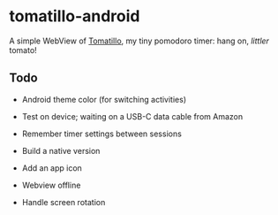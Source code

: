 # tomatillo-android

A simple WebView of [Tomatillo](https://github.com/lukasschwab/tomatillo), my tiny pomodoro timer: hang on, *littler* tomato!

## Todo

+ Android theme color (for switching activities)

+ Test on device; waiting on a USB-C data cable from Amazon

+ Remember timer settings between sessions

+ Build a native version

+ Add an app icon

+ Webview offline

+ Handle screen rotation

